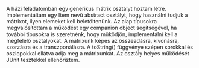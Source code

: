 A házi feladatomban egy generikus mátrix osztályt hoztam létre.
Implementáltam egy Item nevű abstract osztályt, hogy használni tudjuk a mátrixot, ilyen elemeket kell beletöltenünk.
Az alap típusokra megvalósítottam a működést egy companion object segítségével, ha további típusokra is szeretnénk, hogy
működjön, implementálni kell a megfelelő osztályokat.
A mátrixunk képes az összeadásra, kivonásra, szorzásra és a transzponálásra. A toString() függvénye szépen sorokkal és oszlopokkal
ellátva adja meg a mátrixunkat.
Az osztály helyes működését JUnit tesztekkel ellenőriztem.